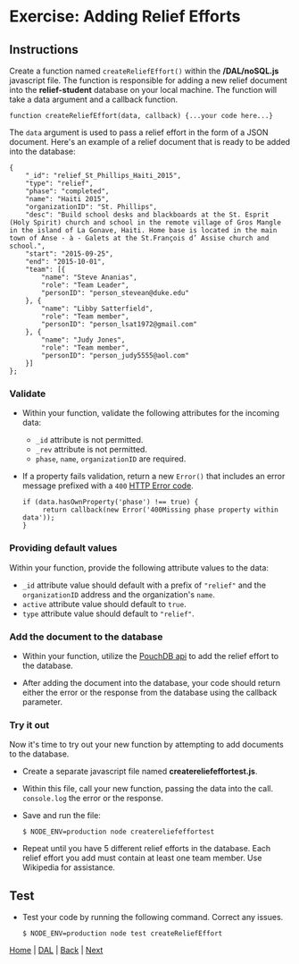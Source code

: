 # Exercise: Adding Relief Efforts

## Instructions

Create a function named `createReliefEffort()` within the **/DAL/noSQL.js** javascript file.  The function is responsible for adding a new relief document into the **relief-student** database on your local machine. The function will take a data argument and a callback function.

```
function createReliefEffort(data, callback) {...your code here...}
```

The `data` argument is used to pass a relief effort in the form of a JSON document.  Here's an example of a relief document that is ready to be added into the database:

```
{
    "_id": "relief_St_Phillips_Haiti_2015",
    "type": "relief",
    "phase": "completed",
    "name": "Haiti 2015",
    "organizationID": "St. Phillips",
    "desc": "Build school desks and blackboards at the St. Esprit (Holy Spirit) church and school in the remote village of Gros Mangle in the island of La Gonave, Haiti. Home base is located in the main town of Anse - à - Galets at the St.François d’ Assise church and school.",
    "start": "2015-09-25",
    "end": "2015-10-01",
    "team": [{
        "name": "Steve Ananias",
        "role": "Team Leader",
        "personID": "person_stevean@duke.edu"
    }, {
        "name": "Libby Satterfield",
        "role": "Team member",
        "personID": "person_lsat1972@gmail.com"
    }, {
        "name": "Judy Jones",
        "role": "Team member",
        "personID": "person_judy5555@aol.com"
    }]
};
```

### Validate

- Within your function, validate the following attributes for the incoming data:

   - `_id` attribute is not permitted.
   - `_rev` attribute is not permitted.
   - `phase`, `name`, `organizationID` are required.

- If a property fails validation, return a new `Error()` that includes an error message prefixed with a `400` [HTTP Error code](https://en.wikipedia.org/wiki/List_of_HTTP_status_codes).

   ```
   if (data.hasOwnProperty('phase') !== true) {
        return callback(new Error('400Missing phase property within data'));
   }
   ```

### Providing default values

Within your function, provide the following attribute values to the data:

- `_id` attribute value should default with a prefix of `"relief"` and the `organizationID` address and the organization's `name`.
- `active` attribute value should default to `true`.
- `type` attribute value should default to `"relief"`.

### Add the document to the database

- Within your function, utilize the [PouchDB api](https://pouchdb.com/api.html) to add the relief effort to the database.

- After adding the document into the database, your code should return either the error or the response from the database using the callback parameter.

### Try it out

Now it's time to try out your new function by attempting to add documents to the database.  

- Create a separate javascript file named **createreliefeffortest.js**.
- Within this file, call your new function, passing the data into the call.  `console.log` the error or the response.  

- Save and run the file:

   ```
   $ NODE_ENV=production node createreliefeffortest
   ```

- Repeat until you have 5 different relief efforts in the database. Each relief effort you add must contain at least one team member. Use Wikipedia for assistance.

## Test

- Test your code by running the following command.  Correct any issues.
   ```
   $ NODE_ENV=production node test createReliefEffort
   ```

[Home](/)  |  [DAL](/DAL)  |  [Back](/DAL/1)  |  [Next](/DAL/3)   
